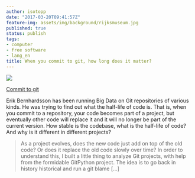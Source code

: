 ```yaml
---
author: isotopp
date: "2017-03-20T09:41:57Z"
feature-img: assets/img/background/rijksmuseum.jpg
published: true
status: publish
tags:
- computer
- free software
- lang_en
title: When you commit to git, how long does it matter?
---
```


[![](/uploads/2017/03/git-git-768x473.png)](https://erikbern.com/2016/12/05/the-half-life-of-code.html)

[Commit to git](https://erikbern.com/2016/12/05/the-half-life-of-code.html)

Erik Bernhardsson has been running Big Data on Git repositories of various
kinds. He was trying to find out what the half-life of code is. That is,
when you commit to a repository, your code becomes part of a project, but
eventually other code will replace it and it will no longer be part of the
current version. How stable is the codebase, what is the half-life of code?
And why is it different in different projects?

> As a project evolves, does the new code just add on top of the old code?
> Or does it replace the old code slowly over time? In order to understand
> this, I built a little thing to analyze Git projects, with help from the
> formidable GitPython project. The idea is to go back in history historical
> and run a git blame […]

